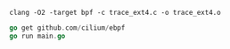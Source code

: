 ```clang -O2 -target bpf -c trace_ext4.c -o trace_ext4.o ```

```go mod init trace_ext4
go get github.com/cilium/ebpf
go run main.go
```